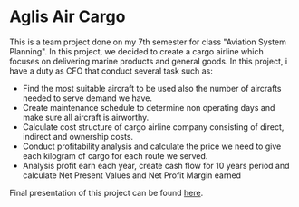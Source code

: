 # Aglis Air Cargo

This is a team project done on my 7th semester for class "Aviation System Planning". In this project, we decided to create a cargo airline which focuses on delivering marine products and general goods. In this project, i have a duty as CFO that conduct several task such as: 

* Find the most suitable aircraft to be used also the number of aircrafts needed to serve demand we have.
* Create maintenance schedule to determine non operating days and make sure all aircraft is airworthy.
* Calculate cost structure of cargo airline company consisting of direct, indirect and ownership costs. 
* Conduct profitability analysis and calculate the price we need to give each kilogram of cargo for each route we served.
* Analysis profit earn each year, create cash flow for 10 years period and calculate Net Present Values and Net Profit Margin earned

Final presentation of this project can be found [here](https://github.com/adikelvianto/Aglis_Air_Cargo/blob/main/PSA%202021_Aglis_Finale.pptx). 
